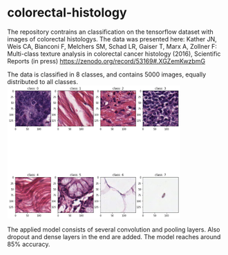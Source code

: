 # colorectal-histology

The repository contrains an classification on the tensorflow dataset with images of colorectal histologys. The data was presented here: Kather JN, Weis CA, Bianconi F, Melchers SM, Schad LR, Gaiser T, Marx A, Zollner F: Multi-class texture analysis in colorectal cancer histology (2016), Scientific Reports (in press) https://zenodo.org/record/53169#.XGZemKwzbmG


The data is classified in 8 classes, and contains 5000 images, equally distributed to all classes.
![](/Images/class_examples_smaller.png)
<br />

The applied model consists of several convolution and pooling layers. Also dropout and dense layers in the end are added. The model reaches around 85% accuracy.
